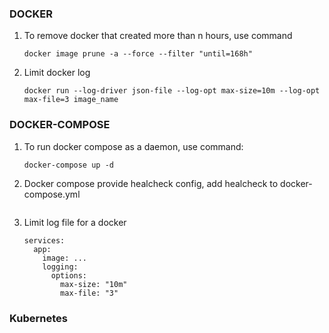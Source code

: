 ### DOCKER
1. To remove docker that created more than n hours, use command
    ```
    docker image prune -a --force --filter "until=168h"
    ```
2. Limit docker log
    ```
    docker run --log-driver json-file --log-opt max-size=10m --log-opt max-file=3 image_name
    ```
### DOCKER-COMPOSE
1. To run docker compose as a daemon, use command:
    ```
    docker-compose up -d
    ```
2. Docker compose provide healcheck config, add healcheck to docker-compose.yml
    ```
    ```
3. Limit log file for a docker
    ```
    services:
      app:
        image: ...
        logging:
          options:
            max-size: "10m"
            max-file: "3"
    ```

### Kubernetes